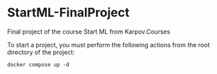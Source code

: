 # StartML-FinalProject
Final project of the course Start ML from Karpov.Courses

To start a project, you must perform the following actions from the root directory of the project:

```docker compose up -d```
